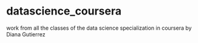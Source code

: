 # datascience_coursera
work from all the classes of the data science specialization in coursera by Diana Gutierrez 
